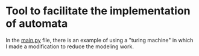 # Tool to facilitate the implementation of automata #

In the <a href="https://github.com/ViniciusNunesMartins/Machine/blob/master/main.py">main.py</a> file, there is an example of using a "turing machine" in which I made a modification to reduce the modeling work.